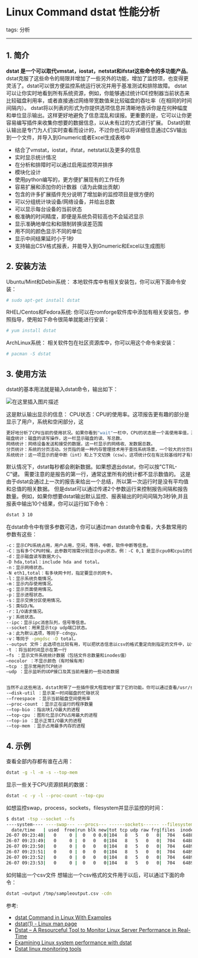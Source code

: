 #  Linux Command dstat 性能分析
tags: 分析




----------
## 1. 简介
**dstat 是一个可以取代vmstat，iostat，netstat和ifstat这些命令的多功能产品**。dstat克服了这些命令的局限并增加了一些另外的功能，增加了监控项，也变得更灵活了。dstat可以很方便监控系统运行状况并用于基准测试和排除故障。
dstat可以让你实时地看到所有系统资源，例如，你能够通过统计IDE控制器当前状态来比较磁盘利用率，或者直接通过网络带宽数值来比较磁盘的吞吐率（在相同的时间间隔内）。
dstat将以列表的形式为你提供选项信息并清晰地告诉你是在何种幅度和单位显示输出。这样更好地避免了信息混乱和误报。更重要的是，它可以让你更容易编写插件来收集你想要的数据信息，以从未有过的方式进行扩展。
Dstat的默认输出是专门为人们实时查看而设计的，不过你也可以将详细信息通过CSV输出到一个文件，并导入到Gnumeric或者Excel生成表格中

 - 结合了vmstat，iostat，ifstat，netstat以及更多的信息
 - 实时显示统计情况
 - 在分析和排障时可以通过启用监控项并排序
 - 模块化设计
 - 使用python编写的，更方便扩展现有的工作任务
 - 容易扩展和添加你的计数器（请为此做出贡献）
 - 包含的许多扩展插件充分说明了增加新的监控项目是很方便的
 - 可以分组统计块设备/网络设备，并给出总数
 - 可以显示每台设备的当前状态
 - 极准确的时间精度，即便是系统负荷较高也不会延迟显示
 - 显示准确地单位和和限制转换误差范围
 - 用不同的颜色显示不同的单位
 - 显示中间结果延时小于1秒
 - 支持输出CSV格式报表，并能导入到Gnumeric和Excel以生成图形

## 2. 安装方法
Ubuntu/Mint和Debin系统：
本地软件库中有相关安装包，你可以用下面命令安装：

```bash
# sudo apt-get install dstat
```

RHEL/Centos和Fedora系统:
你可以在romforge软件库中添加有相关安装包，参照指导，使用如下命令很简单就能进行安装：

```bash
# yum install dstat
```

ArchLinux系统：
相关软件包在社区资源库中，你可以用这个命令来安装：

```bash
# pacman -S dstat
```

## 3. 使用方法
dstat的基本用法就是输入dstat命令，输出如下：

![在这里插入图片描述](https://img-blog.csdnimg.cn/20201009222659633.png?x-oss-process=image/watermark,type_ZmFuZ3poZW5naGVpdGk,shadow_10,text_aHR0cHM6Ly9ibG9nLmNzZG4ubmV0L3hpeGloYWhhbGVsZWhlaGU=,size_16,color_FFFFFF,t_70#pic_center)


这是默认输出显示的信息：
CPU状态：CPU的使用率。这项报告更有趣的部分是显示了用户，系统和空闲部分，这

```bash
更好地分析了CPU当前的使用状况。如果你看到"wait"一栏中，CPU的状态是一个高使用率值，那说明系统存在一些其它问题。当CPU的状态处在"waits"时，那是因为它正在等待I/O设备（例如内存，磁盘或者网络）的响应而且还没有收到。
磁盘统计：磁盘的读写操作，这一栏显示磁盘的读、写总数。
网络统计：网络设备发送和接受的数据，这一栏显示的网络收、发数据总数。
分页统计：系统的分页活动。分页指的是一种内存管理技术用于查找系统场景，一个较大的分页表明系统正在使用大量的交换空间，或者说内存非常分散，大多数情况下你都希望看到page in（换入）和page out（换出）的值是0 0。
系统统计：这一项显示的是中断（int）和上下文切换（csw）。这项统计仅在有比较基线时才有意义。这一栏中较高的统计值通常表示大量的进程造成拥塞，需要对CPU进行关注。你的服务器一般情况下都会运行运行一些程序，所以这项总是显示一些数值。

```
默认情况下，dstat每秒都会刷新数据。如果想退出dstat，你可以按"CTRL-C"键。
需要注意的是报告的第一行，通常这里所有的统计都不显示数值的。
这是由于dstat会通过上一次的报告来给出一个总结，所以第一次运行时是没有平均值和总值的相关数据。
但是dstat可以通过传递2个参数运行来控制报告间隔和报告数量。例如，如果你想要dstat输出默认监控、报表输出的时间间隔为3秒钟,并且报表中输出10个结果，你可以运行如下命令：

```bash
dstat 3 10
```

在dstat命令中有很多参数可选，你可以通过man dstat命令查看，大多数常用的参数有这些：

```bash
-c：显示CPU系统占用，用户占用，空闲，等待，中断，软件中断等信息。
-C：当有多个CPU时候，此参数可按需分别显示cpu状态，例：-C 0,1 是显示cpu0和cpu1的信息。
-d：显示磁盘读写数据大小。
-D hda,total：include hda and total。
-n：显示网络状态。
-N eth1,total：有多块网卡时，指定要显示的网卡。
-l：显示系统负载情况。
-m：显示内存使用情况。
-g：显示页面使用情况。
-p：显示进程状态。
-s：显示交换分区使用情况。
-S：类似D/N。
-r：I/O请求情况。
-y：系统状态。
--ipc：显示ipc消息队列，信号等信息。
--socket：用来显示tcp udp端口状态。
-a：此为默认选项，等同于-cdngy。
-v：等同于 -pmgdsc -D total。
--output 文件：此选项也比较有用，可以把状态信息以csv的格式重定向到指定的文件中，以便日后查看。例：dstat --output /root/dstat.csv & 此时让程序默默的在后台运行并把结果输出到/root/dstat.csv文件中。
-t ：将当前时间显示在第一行
–fs ：显示文件系统统计数据（包括文件总数量和inodes值）
–nocolor ：不显示颜色（有时候有用）
–tcp ：显示常用的TCP统计
–udp ：显示监听的UDP接口及其当前用量的一些动态数据


当然不止这些用法，dstat附带了一些插件很大程度地扩展了它的功能。你可以通过查看/usr/share/dstat目录来查看它们的一些使用方法，常用的有这些：
-–disk-util ：显示某一时间磁盘的忙碌状况
-–freespace ：显示当前磁盘空间使用率
-–proc-count ：显示正在运行的程序数量
-–top-bio ：指出块I/O最大的进程
-–top-cpu ：图形化显示CPU占用最大的进程
-–top-io ：显示正常I/O最大的进程
-–top-mem ：显示占用最多内存的进程
```

## 4. 示例
查看全部内存都有谁在占用：

```bash
dstat -g -l -m -s --top-mem
```

显示一些关于CPU资源损耗的数据：

```bash
dstat -c -y -l --proc-count --top-cpu
```
如想监控swap，process，sockets，filesystem并显示监控的时间：

```bash
$ dstat -tsp --socket --fs
----system---- ----swap--- ---procs--- ------sockets------ --filesystem-
  date/time   | used  free|run blk new|tot tcp udp raw frg|files  inodes
26-07 09:23:48|   0     0 |  0   0 0.0|104   8   5   0   0|  704   6488
26-07 09:23:49|   0     0 |  0   0   0|104   8   5   0   0|  704   6488
26-07 09:23:50|   0     0 |  0   0   0|104   8   5   0   0|  704   6489
26-07 09:23:51|   0     0 |  0   0   0|104   8   5   0   0|  704   6489
26-07 09:23:52|   0     0 |  0   0   0|104   8   5   0   0|  704   6489
26-07 09:23:53|   0     0 |  0   0   0|104   8   5   0   0|  704   6489
```

如何输出一个csv文件
想输出一个csv格式的文件用于以后，可以通过下面的命令：

```bash
dstat –output /tmp/sampleoutput.csv -cdn
```

参考:

 - [dstat Command in Linux With Examples](https://www.geeksforgeeks.org/dstat-command-in-linux-with-examples/)
 - [dstat(1) - Linux man page](https://linux.die.net/man/1/dstat)
 - [Dstat – A Resourceful Tool to Monitor Linux Server Performance in Real-Time](https://www.tecmint.com/dstat-monitor-linux-server-performance-process-memory-network/)
 - [Examining Linux system performance with dstat](https://www.networkworld.com/article/3291616/examining-linux-system-performance-with-dstat.html)
 - [Dstat linux monitoring tools](https://lintut.com/dstat-linux-monitoring-tools/)

